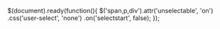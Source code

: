 $(document).ready(function(){
$('span,p,div').attr('unselectable', 'on')
         .css('user-select', 'none')
         .on('selectstart', false);
});